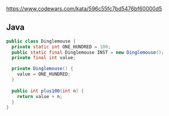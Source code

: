 https://www.codewars.com/kata/596c55fc7bd5476bf60000d5

## Java
```java
public class Dinglemouse {
  private static int ONE_HUNDRED = 100;
  public static final Dinglemouse INST = new Dinglemouse();
  private final int value; 

  private Dinglemouse() {
    value = ONE_HUNDRED;
  }
  
  public int plus100(int n) {
    return value + n;
  }
}
```